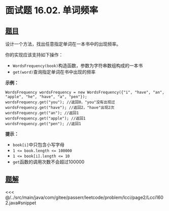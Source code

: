 # 面试题 16.02. 单词频率

## [题目](https://leetcode.cn/problems/words-frequency-lcci/)
设计一个方法，找出任意指定单词在一本书中的出现频率。

你的实现应该支持如下操作：

* `WordsFrequency(book)`构造函数，参数为字符串数组构成的一本书
* `get(word)`查询指定单词在书中出现的频率

**示例：**

```
WordsFrequency wordsFrequency = new WordsFrequency({"i", "have", "an", "apple", "he", "have", "a", "pen"});
wordsFrequency.get("you"); //返回0，"you"没有出现过
wordsFrequency.get("have"); //返回2，"have"出现2次
wordsFrequency.get("an"); //返回1
wordsFrequency.get("apple"); //返回1
wordsFrequency.get("pen"); //返回1
```

**提示：**

* `book[i]`中只包含小写字母
* `1 <= book.length <= 100000`
* `1 <= book[i].length <= 10`
* `get`函数的调用次数不会超过100000


## [题解](https://github.com/PasseRR/JavaLeetCode/blob/master/src/main/java/com/gitee/passerr/leetcode/problem/lcci/page2/Lcci1602.java)

<<< @/../src/main/java/com/gitee/passerr/leetcode/problem/lcci/page2/Lcci1602.java#snippet
